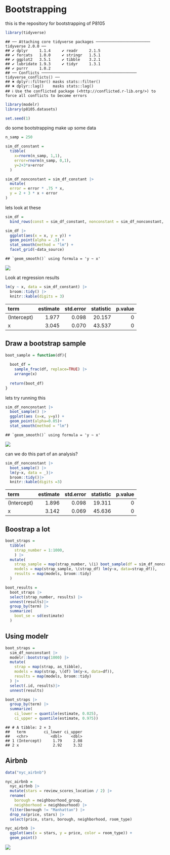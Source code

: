 Bootstrapping
================

this is the repository for bootstrapping of P8105

``` r
library(tidyverse)
```

    ## ── Attaching core tidyverse packages ──────────────────────── tidyverse 2.0.0 ──
    ## ✔ dplyr     1.1.4     ✔ readr     2.1.5
    ## ✔ forcats   1.0.0     ✔ stringr   1.5.1
    ## ✔ ggplot2   3.5.1     ✔ tibble    3.2.1
    ## ✔ lubridate 1.9.3     ✔ tidyr     1.3.1
    ## ✔ purrr     1.0.2     
    ## ── Conflicts ────────────────────────────────────────── tidyverse_conflicts() ──
    ## ✖ dplyr::filter() masks stats::filter()
    ## ✖ dplyr::lag()    masks stats::lag()
    ## ℹ Use the conflicted package (<http://conflicted.r-lib.org/>) to force all conflicts to become errors

``` r
library(modelr)
library(p8105.datasets)

set.seed(1)
```

do some bootstrapping make up some data

``` r
n_samp = 250

sim_df_constant = 
  tibble(
    x=rnorm(n_samp, 1,1),
    error=rnorm(n_samp, 0,1),
    y=2+3*x+error
  )

sim_df_nonconstant = sim_df_constant |> 
  mutate(
  error = error * .75 * x,
  y = 2 + 3 * x + error
)
```

lets look at these

``` r
sim_df = 
  bind_rows(const = sim_df_constant, nonconstant = sim_df_nonconstant, .id = "data_source") 

sim_df |> 
  ggplot(aes(x = x, y = y)) + 
  geom_point(alpha = .5) +
  stat_smooth(method = "lm") +
  facet_grid(~data_source) 
```

    ## `geom_smooth()` using formula = 'y ~ x'

![](bootstrapping_files/figure-gfm/unnamed-chunk-2-1.png)<!-- -->

Look at regression results

``` r
lm(y ~ x, data = sim_df_constant) |> 
  broom::tidy() |> 
  knitr::kable(digits = 3)
```

| term        | estimate | std.error | statistic | p.value |
|:------------|---------:|----------:|----------:|--------:|
| (Intercept) |    1.977 |     0.098 |    20.157 |       0 |
| x           |    3.045 |     0.070 |    43.537 |       0 |

## Draw a bootstrap sample

``` r
boot_sample = function(df){
  
  boot_df =
    sample_frac(df, replace=TRUE) |>
    arrange(x)
  
  return(boot_df)
}
```

lets try running this

``` r
sim_df_nonconstant |>
  boot_sample() |>
  ggplot(aes (x=x, y=y)) +
  geom_point(alpha=0.05)+
  stat_smooth(method = "lm")
```

    ## `geom_smooth()` using formula = 'y ~ x'

![](bootstrapping_files/figure-gfm/unnamed-chunk-5-1.png)<!-- -->

can we do this part of an analysis?

``` r
sim_df_nonconstant |>
  boot_sample() |>
  lm(y~x, data = _)|>
  broom::tidy()|>
  knitr::kable(digits =3)
```

| term        | estimate | std.error | statistic | p.value |
|:------------|---------:|----------:|----------:|--------:|
| (Intercept) |    1.896 |     0.098 |    19.311 |       0 |
| x           |    3.142 |     0.069 |    45.636 |       0 |

## Boostrap a lot

``` r
boot_straps = 
  tibble(
    strap_number = 1:1000,
    ) |> 
  mutate(
    strap_sample = map(strap_number, \(i) boot_sample(df = sim_df_nonconstant)),
    models = map(strap_sample, \(strap_df) lm(y~x, data=strap_df)),
    results = map(models, broom::tidy)
  )

boot_results =
  boot_straps |>
  select(strap_number, results) |>
  unnest(results)|>
  group_by(term) |>
  summarize(
    boot_se = sd(estimate)
  )
```

## Using modelr

``` r
boot_straps =
  sim_df_nonconstant |>
  modelr::bootstrap(1000) |>
  mutate(
    strap = map(strap, as_tibble),
    models = map(strap, \(df) lm(y~x, data=df)),
    results = map(models, broom::tidy)
  ) |>
  select(.id, results)|>
  unnest(results)
```

``` r
boot_straps |> 
  group_by(term) |> 
  summarize(
    ci_lower = quantile(estimate, 0.025), 
    ci_upper = quantile(estimate, 0.975))
```

    ## # A tibble: 2 × 3
    ##   term        ci_lower ci_upper
    ##   <chr>          <dbl>    <dbl>
    ## 1 (Intercept)     1.79     2.08
    ## 2 x               2.92     3.32

## Airbnb

``` r
data("nyc_airbnb")

nyc_airbnb = 
  nyc_airbnb |> 
  mutate(stars = review_scores_location / 2) |> 
  rename(
    borough = neighbourhood_group,
    neighborhood = neighbourhood) |> 
  filter(borough != "Manhattan") |> 
  drop_na(price, stars) |> 
  select(price, stars, borough, neighborhood, room_type)
```

``` r
nyc_airbnb |> 
  ggplot(aes(x = stars, y = price, color = room_type)) + 
  geom_point() 
```

![](bootstrapping_files/figure-gfm/unnamed-chunk-11-1.png)<!-- -->
